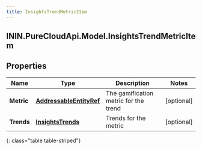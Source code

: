 ```yaml
---
title: InsightsTrendMetricItem
---
```

## ININ.PureCloudApi.Model.InsightsTrendMetricItem

## Properties

|Name | Type | Description | Notes|
|------------ | ------------- | ------------- | -------------|
| **Metric** | [**AddressableEntityRef**](AddressableEntityRef.html) | The gamification metric for the trend | [optional] |
| **Trends** | [**InsightsTrends**](InsightsTrends.html) | Trends for the metric | [optional] |
{: class="table table-striped"}


